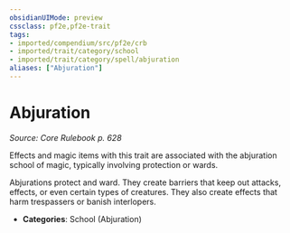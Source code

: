 ```yaml
---
obsidianUIMode: preview
cssclass: pf2e,pf2e-trait
tags:
- imported/compendium/src/pf2e/crb
- imported/trait/category/school
- imported/trait/category/spell/abjuration
aliases: ["Abjuration"]
---
```

# Abjuration  
*Source: Core Rulebook p. 628*  

Effects and magic items with this trait are associated with the abjuration school of magic, typically involving protection or wards.

Abjurations protect and ward. They create barriers that keep out attacks, effects, or even certain types of creatures. They also create effects that harm trespassers or banish interlopers.

- **Categories**: School (Abjuration)